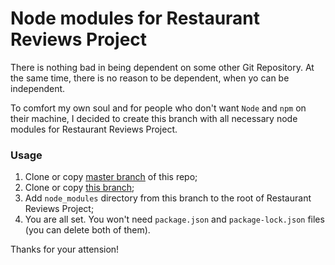 # Node modules for Restaurant Reviews Project

There is nothing bad in being dependent on some other Git Repository. At the same time, there is no reason to be dependent, when yo can be independent.

To comfort my own soul and for people who don't want `Node` and `npm` on their machine, I decided to create this branch with all necessary node modules for Restaurant Reviews Project.

### Usage

 1. Clone or copy [master branch](https://github.com/fabritsius/restaurant-reviews-app) of this repo;
 2. Clone or copy [this branch](https://github.com/fabritsius/restaurant-reviews-app/tree/node-modules);
 3. Add `node_modules` directory from this branch to the root of Restaurant Reviews Project;
 4. You are all set. You won't need `package.json` and `package-lock.json` files (you can delete both of them).

Thanks for your attension!
